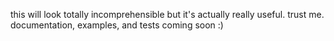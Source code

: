 this will look totally incomprehensible but it's actually really useful. trust me. documentation, examples, and tests coming soon :)